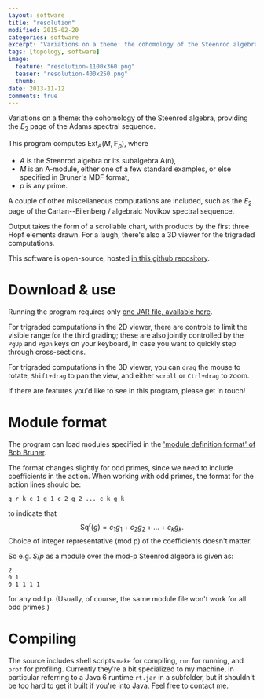 ```yaml
---
layout: software
title: "resolution"
modified: 2015-02-20
categories: software
excerpt: "Variations on a theme: the cohomology of the Steenrod algebra, providing the $E_2$ page of the Adams spectral sequence."
tags: [topology, software]
image:
  feature: "resolution-1100x360.png"
  teaser: "resolution-400x250.png"
  thumb:
date: 2013-11-12
comments: true
---
```


Variations on a theme: the cohomology of the Steenrod algebra, providing the $E_2$ page of the Adams spectral sequence.

This program computes $\mathrm{Ext}_A(M,\mathbb{F}_p)$, where

* $A$ is the Steenrod algebra or its subalgebra A(n),
* $M$ is an A-module, either one of a few standard examples, or else specified in Bruner's MDF format,
* $p$ is any prime.

A couple of other miscellaneous computations are included, such as the $E_2$ page of the Cartan--Eilenberg / algebraic Novikov spectral sequence.

Output takes the form of a scrollable chart, with products by the first three Hopf elements drawn. For a laugh, there's also a 3D viewer for the trigraded computations.

This software is open-source, hosted [in this github repository](https://github.com/willperry/resolution).


# Download & use

Running the program requires only [one JAR file, available here](http://willperry.me/downloads/resolution-latest.jar).

For trigraded computations in the 2D viewer, there are controls to limit the visible range for the third grading; these are also jointly controlled by the `PgUp` and `PgDn` keys on your keyboard, in case you want to quickly step through cross-sections.

For trigraded computations in the 3D viewer, you can `drag` the mouse to rotate, `Shift+drag` to pan the view, and either `scroll` or `Ctrl+drag` to zoom.

If there are features you'd like to see in this program, please get in touch!



# Module format

The program can load modules specified in the ['module definition format' of Bob Bruner](http://www.math.wayne.edu/~rrb/cohom/modfmt.html).

The format changes slightly for odd primes, since we need to include coefficients in the action. When working with odd primes, the format for the action lines should be:

    g r k c_1 g_1 c_2 g_2 ... c_k g_k

to indicate that
$$ \mathrm{Sq}^r (g) = c_1 g_1 + c_2 g_2 + \ldots + c_k g_k. $$ Choice of integer representative (mod p) of the coefficients doesn't matter.

So e.g. $S/p$ as a module over the mod-p Steenrod algebra is given as:

    2
    0 1
    0 1 1 1 1

for any odd p.
(Usually, of course, the same module file won't work for all odd primes.)



# Compiling

The source includes shell scripts `make` for compiling, `run` for running, and `prof` for profiling. Currently they're a bit specialized to my machine, in particular referring to a Java 6 runtime `rt.jar` in a subfolder, but it shouldn't be too hard to get it built if you're into Java. Feel free to contact me.



